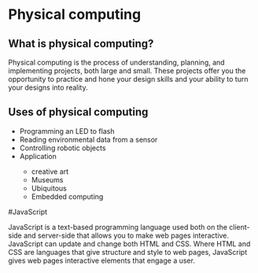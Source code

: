 # Physical computing

## What is physical computing?
<p> 
Physical computing is the process of understanding, planning, and implementing projects, both large and small. These projects offer you the opportunity to practice and hone your design skills and your ability to turn your designs into reality.
</p>

## Uses of physical computing
  <ul>
    <li> Programming an LED to flash</li>
    <li> Reading environmental data from a sensor</li>
    <li> Controlling robotic objects</li>
    <li> Application</li>
      <ul>
       <li> creative art</li>
        <li>Museums</li>
        <li>Ubiquitous</li>
        <li>Embedded computing</li>
      </ul>
  </ul>



#JavaScript
<p>JavaScript is a text-based programming language used both on the client-side and server-side that allows you to make web pages interactive. JavaScript can update and change both HTML and CSS. Where HTML and CSS are languages that give structure and style to web pages, JavaScript gives web pages interactive elements that engage a user.
</p>
